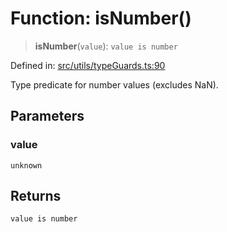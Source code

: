 # Function: isNumber()

> **isNumber**(`value`): `value is number`

Defined in: [src/utils/typeGuards.ts:90](https://github.com/Nick2bad4u/Uptime-Watcher/blob/dca5483e793478722cd3e6e125cafcec5fc771f0/src/utils/typeGuards.ts#L90)

Type predicate for number values (excludes NaN).

## Parameters

### value

`unknown`

## Returns

`value is number`
